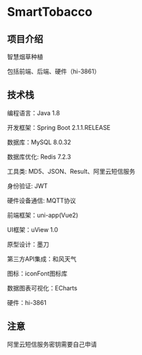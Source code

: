 # SmartTobacco
## 项目介绍

智慧烟草种植

包括前端、后端、硬件（hi-3861）

## 技术栈

编程语言：Java 1.8

开发框架：Spring Boot 2.1.1.RELEASE

数据库：MySQL 8.0.32

数据库优化: Redis 7.2.3

工具类: MD5、JSON、Result、阿里云短信服务

身份验证: JWT

硬件设备通信: MQTT协议

前端框架：uni-app(Vue2)

UI框架：uView 1.0

原型设计：墨刀

第三方API集成：和风天气

图标：iconFont图标库

数据图表可视化：ECharts

硬件：hi-3861

## 注意

阿里云短信服务密钥需要自己申请
